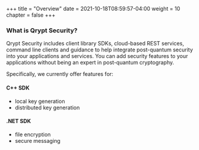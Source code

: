 +++
title = "Overview"
date = 2021-10-18T08:59:57-04:00
weight = 10
chapter = false
+++

### What is Qrypt Security?

Qrypt Security includes client library SDKs, cloud-based REST services, command line clients and guidance to help integrate post-quantum security into your applications and services. You can add security features to your applications without being an expert in post-quantum cryptography. 

Specifically, we currently offer features for:

#### C++ SDK

* local key generation
* distributed key generation 

#### .NET SDK
* file encryption
* secure messaging

